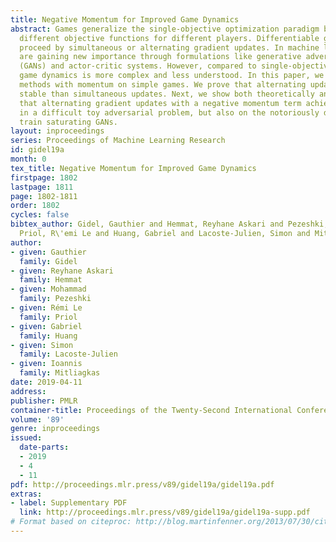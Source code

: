 ```yaml
---
title: Negative Momentum for Improved Game Dynamics
abstract: Games generalize the single-objective optimization paradigm by introducing
  different objective functions for different players. Differentiable games often
  proceed by simultaneous or alternating gradient updates. In machine learning, games
  are gaining new importance through formulations like generative adversarial networks
  (GANs) and actor-critic systems. However, compared to single-objective optimization,
  game dynamics is more complex and less understood. In this paper, we analyze gradient-based
  methods with momentum on simple games. We prove that alternating updates are more
  stable than simultaneous updates. Next, we show both theoretically and empirically
  that alternating gradient updates with a negative momentum term achieves convergence
  in a difficult toy adversarial problem, but also on the notoriously difficult to
  train saturating GANs.
layout: inproceedings
series: Proceedings of Machine Learning Research
id: gidel19a
month: 0
tex_title: Negative Momentum for Improved Game Dynamics
firstpage: 1802
lastpage: 1811
page: 1802-1811
order: 1802
cycles: false
bibtex_author: Gidel, Gauthier and Hemmat, Reyhane Askari and Pezeshki, Mohammad and
  Priol, R\'emi Le and Huang, Gabriel and Lacoste-Julien, Simon and Mitliagkas, Ioannis
author:
- given: Gauthier
  family: Gidel
- given: Reyhane Askari
  family: Hemmat
- given: Mohammad
  family: Pezeshki
- given: Rémi Le
  family: Priol
- given: Gabriel
  family: Huang
- given: Simon
  family: Lacoste-Julien
- given: Ioannis
  family: Mitliagkas
date: 2019-04-11
address: 
publisher: PMLR
container-title: Proceedings of the Twenty-Second International Conference on Artificial Intelligence and Statistics
volume: '89'
genre: inproceedings
issued:
  date-parts:
  - 2019
  - 4
  - 11
pdf: http://proceedings.mlr.press/v89/gidel19a/gidel19a.pdf
extras:
- label: Supplementary PDF
  link: http://proceedings.mlr.press/v89/gidel19a/gidel19a-supp.pdf
# Format based on citeproc: http://blog.martinfenner.org/2013/07/30/citeproc-yaml-for-bibliographies/
---
```

